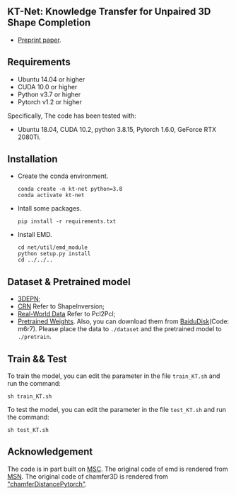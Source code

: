 ## KT-Net: Knowledge Transfer for Unpaired 3D Shape Completion
- [Preprint paper](https://arxiv.org/abs/2111.11976).

## Requirements
- Ubuntu 14.04 or higher
- CUDA 10.0 or higher
- Python v3.7 or higher
- Pytorch v1.2 or higher

Specifically, The code has been tested with:
- Ubuntu 18.04, CUDA 10.2, python 3.8.15, Pytorch 1.6.0, GeForce RTX 2080Ti.

## Installation
- Create the conda environment.
  ```
  conda create -n kt-net python=3.8
  conda activate kt-net
  ```
- Intall some packages.
  ```
  pip install -r requirements.txt
  ```
- Install EMD.
  ```
  cd net/util/emd_module
  python setup.py install
  cd ../../..
  ```
  
## Dataset & Pretrained model
- [3DEPN](https://drive.google.com/file/d/1Op0M1xN_eW2khWdVDRga0n1x66eF4dEB/view);
- [CRN](https://github.com/junzhezhang/shape-inversion) Refer to ShapeInversion;
- [Real-World Data](https://github.com/xuelin-chen/pcl2pcl-gan-pub) Refer to Pcl2Pcl;
- [Pretrained Weights](https://drive.google.com/drive/folders/18FCCGK1F80-4wVjpLplrQW4hvsGbJ1_1?usp=share_link).
Also, you can download them from [BaiduDisk](https://pan.baidu.com/s/1fEHwZT3Hzy6fIlChsddjzg)(Code: m6r7). Please place the data to ```./dataset``` and the pretrained model to ```./pretrain```.

## Train && Test
To train the model, you can edit the parameter in the file ```train_KT.sh``` and run the command:
  ```
  sh train_KT.sh
  ```

To test the model, you can edit the parameter in the file ```test_KT.sh``` and run the command:
  ```
  sh test_KT.sh
  ```
 
 ## Acknowledgement
The code is in part built on [MSC](https://github.com/ChrisWu1997/Multimodal-Shape-Completion). 
The original code of emd is rendered from [MSN](https://github.com/Colin97/MSN-Point-Cloud-Completion). 
The original code of chamfer3D is rendered from ["chamferDistancePytorch"](https://github.com/ThibaultGROUEIX/ChamferDistancePytorch/tree/master/chamfer3D).
